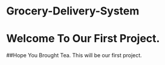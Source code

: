 # Grocery-Delivery-System
# Welcome To Our First Project.
##Hope You Brought Tea.
This will be our first project.
